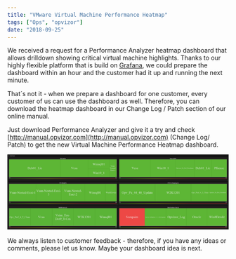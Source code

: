 ```yaml
---
title: "VMware Virtual Machine Performance Heatmap"
tags: ["Ops", "opvizor"]
date: "2018-09-25"
---
```


We received a request for a Performance Analyzer heatmap dashboard that allows drilldown showing critical virtual machine highlights. Thanks to our highly flexible platform that is build on [Grafana](https://grafana.com/), we could prepare the dashboard within an hour and the customer had it up and running the next minute.

That´s not it - when we prepare a dashboard for one customer, every customer of us can use the dashboard as well. Therefore, you can download the heatmap dashboard in our Change Log / Patch section of our online manual.

Just download Performance Analyzer and give it a try and check [http://manual.opvizor.com](http://manual.opvizor.com) (Change Log/ Patch) to get the new Virtual Machine Performance Heatmap dashboard.

![Performance Heatmap](/images/blog/heatmap-2.png)

We always listen to customer feedback - therefore, if you have any ideas or comments, please let us know. Maybe your dashboard idea is next.

